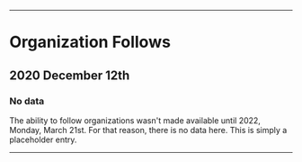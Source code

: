 
***

# Organization Follows

## 2020 December 12th

### No data

The ability to follow organizations wasn't made available until 2022, Monday, March 21st. For that reason, there is no data here. This is simply a placeholder entry.

***
